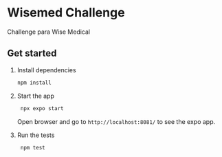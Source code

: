# Wisemed Challenge

Challenge para Wise Medical

## Get started

1. Install dependencies

   ```bash
   npm install
   ```

2. Start the app

   ```bash
    npx expo start
   ```

   Open browser and go to `http://localhost:8081/` to see the expo app.

3. Run the tests

   ```bash
    npm test
   ```

